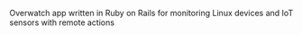 Overwatch app written in Ruby on Rails for monitoring Linux devices and IoT sensors with remote actions

